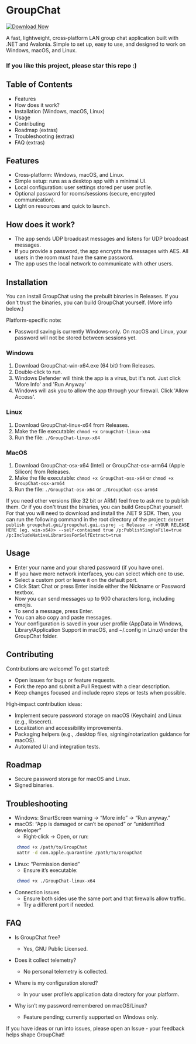 # GroupChat

[![Download Now](https://img.shields.io/badge/Download%20Now-%23007ACC?style=for-the-badge&logo=github&logoColor=white)](https://github.com/zemendaniel/groupchat/releases/latest)

A fast, lightweight, cross‑platform LAN group chat application built with .NET and Avalonia. Simple to set up, easy to use, and designed to work on Windows, macOS, and Linux.

### If you like this project, please star this repo :)

## Table of Contents
- Features
- How does it work?
- Installation (Windows, macOS, Linux)
- Usage
- Contributing
- Roadmap (extras)
- Troubleshooting (extras)
- FAQ (extras)

## Features
- Cross‑platform: Windows, macOS, and Linux.
- Simple setup: runs as a desktop app with a minimal UI.
- Local configuration: user settings stored per user profile.
- Optional password for rooms/sessions (secure, encrypted communication).
- Light on resources and quick to launch.

## How does it work?
- The app sends UDP broadcast messages and listens for UDP broadcast messages.
- If you provide a password, the app encrypts the messages with AES. All users in the room must have the same password.
- The app uses the local network to communicate with other users.

## Installation
You can install GroupChat using the prebuilt binaries in Releases. If you don't trust the binaries, you can build GroupChat yourself. (More info below.)

Platform-specific note:
- Password saving is currently Windows‑only. On macOS and Linux, your password will not be stored between sessions yet.

### Windows
1. Download GroupChat-win-x64.exe (64 bit) from Releases.
2. Double‑click to run.
3. Windows Defender will think the app is a virus, but it's not. Just click 'More Info' and 'Run Anyway'
4. Windows will ask you to allow the app through your firewall. Click 'Allow Access'.

### Linux
1. Download GroupChat-linux-x64 from Releases.
2. Make the file executable: `chmod +x GroupChat-linux-x64`
3. Run the file: `./GroupChat-linux-x64`

### MacOS
1. Download GroupChat-osx-x64 (Intel) or GroupChat-osx-arm64 (Apple Silicon) from Releases.
2. Make the file executable: `chmod +x GroupChat-osx-x64` or `chmod +x GroupChat-osx-arm64`
3. Run the file: `./GroupChat-osx-x64` or `./GroupChat-osx-arm64`

If you need other versions (like 32 bit or ARM) feel free to ask me to publish them. Or if you don't trust the binaries, you can build GroupChat yourself. For that you will need to download and install the .NET 9 SDK. Then, you can run the following command in the root directory of the project:
`dotnet publish groupchat.gui/groupchat.gui.csproj -c Release -r <YOUR RELEASE HERE (eg. win-x64)> --self-contained true /p:PublishSingleFile=true /p:IncludeNativeLibrariesForSelfExtract=true
`
## Usage
- Enter your name and your shared password (if you have one).
- If you have more network interfaces, you can select which one to use.
- Select a custom port or leave it on the default port.
- Click Start Chat or press Enter inside either the Nickname or Password textbox.
- Now you can send messages up to 900 characters long, including emojis.
- To send a message, press Enter.
- You can also copy and paste messages.
- Your configuration is saved in your user profile (AppData in Windows, Library/Application Support in macOS, and ~/.config in Linux) under the GroupChat folder.

## Contributing
Contributions are welcome! To get started:
- Open issues for bugs or feature requests.
- Fork the repo and submit a Pull Request with a clear description.
- Keep changes focused and include repro steps or tests when possible.

High‑impact contribution ideas:
- Implement secure password storage on macOS (Keychain) and Linux (e.g., libsecret).
- Localization and accessibility improvements.
- Packaging helpers (e.g., .desktop files, signing/notarization guidance for macOS).
- Automated UI and integration tests.

## Roadmap
- Secure password storage for macOS and Linux.
- Signed binaries.

## Troubleshooting
- Windows: SmartScreen warning → “More info” → “Run anyway.”
- macOS: “App is damaged or can’t be opened” or “unidentified developer”
    - Right‑click → Open, or run:
``` bash
    chmod +x /path/to/GroupChat
    xattr -d com.apple.quarantine /path/to/GroupChat
```
- Linux: “Permission denied”
    - Ensure it’s executable:
``` bash
    chmod +x ./GroupChat-linux-x64
```
- Connection issues
    - Ensure both sides use the same port and that firewalls allow traffic.
    - Try a different port if needed.

## FAQ
- Is GroupChat free?
    - Yes, GNU Public Licensed.

- Does it collect telemetry?
    - No personal telemetry is collected.

- Where is my configuration stored?
    - In your user profile’s application data directory for your platform.

- Why isn’t my password remembered on macOS/Linux?
    - Feature pending; currently supported on Windows only.

If you have ideas or run into issues, please open an Issue - your feedback helps shape GroupChat!


